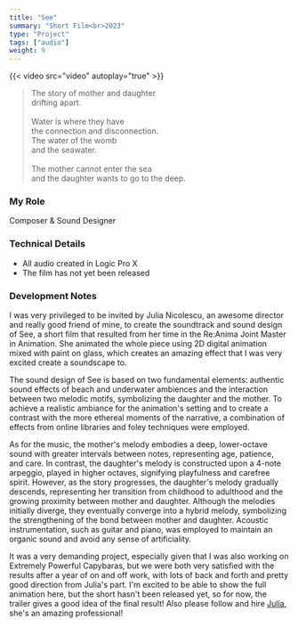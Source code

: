 ```yaml
---
title: "See"
summary: "Short Film<br>2023"
type: "Project"
tags: ["audio"]
weight: 9
---
```

{{< video src="video" autoplay="true" >}}

> The story of mother and daughter<br>drifting apart.​<br><br>Water is where they have<br>the connection and disconnection.<br>The water of the womb<br>and the seawater.​​<br>​<br>The mother cannot enter the sea<br>and the daughter wants to go to the deep.

### My Role

Composer & Sound Designer

### Technical Details

- All audio created in Logic Pro X
- The film has not yet been released

### Development Notes

I was very privileged to be invited by Julia Nicolescu, an awesome director and really good friend of mine, to create the soundtrack and sound design of See, a short film that resulted from her time in the Re:Anima Joint Master in Animation. She animated the whole piece using 2D digital animation mixed with paint on glass, which creates an amazing effect that I was very excited create a soundscape to.

The sound design of See is based on two fundamental elements: authentic sound effects of beach and underwater ambiences and the interaction between two melodic motifs, symbolizing the daughter and the mother. To achieve a realistic ambiance for the animation's setting and to create a contrast with the more ethereal moments of the narrative, a combination of effects from online libraries and foley techniques were employed. 

As for the music, the mother's melody embodies a deep, lower-octave sound with greater intervals between notes, representing age, patience, and care. In contrast, the daughter's melody is constructed upon a 4-note arpeggio, played in higher octaves, signifying playfulness and carefree spirit. However, as the story progresses, the daughter's melody gradually descends, representing her transition from childhood to adulthood and the growing proximity between mother and daughter. Although the melodies initially diverge, they eventually converge into a hybrid melody, symbolizing the strengthening of the bond between mother and daughter. Acoustic instrumentation, such as guitar and piano, was employed to maintain an organic sound and avoid any sense of artificiality.

It was a very demanding project, especially given that I was also working on Extremely Powerful Capybaras, but we were both very satisfied with the results after a year of on and off work, with lots of back and forth and pretty good direction from Julia's part. I'm excited to be able to show the full animation here, but the short hasn't been released yet, so for now, the trailer gives a good idea of the final result! Also please follow and hire [Julia](https://www.linkedin.com/in/julia-nicolescu/), she's an amazing professional! 